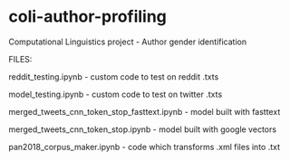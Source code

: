 # coli-author-profiling
Computational Linguistics project - Author gender identification

FILES:

reddit_testing.ipynb - custom code to test on reddit .txts

model_testing.ipynb - custom code to test on twitter .txts

merged_tweets_cnn_token_stop_fasttext.ipynb - model built with fasttext

merged_tweets_cnn_token_stop.ipynb - model built with google vectors

pan2018_corpus_maker.ipynb - code which transforms .xml files into .txt
